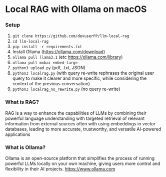 # Local RAG with Ollama on macOS

### Setup
1. `git clone https://github.com/devuserPP/llm-local-rag`
2. `cd llm-local-rag`
3. `pip install -r requirements.txt`
4. Install Ollama (https://ollama.com/download)
5. `ollama pull llama3.1` (etc https://ollama.com/library)
6. `ollama pull mxbai-embed-large`
7. `python3 upload.py` (pdf, .txt, JSON)
8. `python3 localrag.py` (with query re-write rephrases the original user query to make it clearer and more specific, while considering the context of the previous conversation)
9. `python3 localrag_no_rewrite.py` (no query re-write)


### What is RAG?
RAG is a way to enhance the capabilities of LLMs by combining their powerful language understanding with targeted retrieval of relevant information from external sources often with using embeddings in vector databases, leading to more accurate, trustworthy, and versatile AI-powered applications

### What is Ollama?
Ollama is an open-source platform that simplifies the process of running powerful LLMs locally on your own machine, giving users more control and flexibility in their AI projects. https://www.ollama.com
